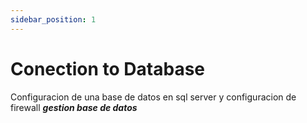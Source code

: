 ```yaml
---
sidebar_position: 1
---
```


# Conection to Database
Configuracion de una base de datos en sql server y configuracion de firewall ***gestion base de datos***